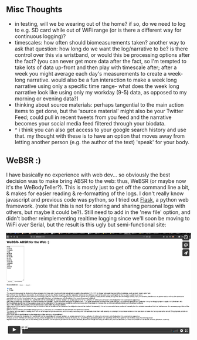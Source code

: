 ## Misc Thoughts
- in testing, will we be wearing out of the home? if so, do we need to log to e.g. SD card while out of WiFi range (or is there a different way for continuous logging)? 
- timescales: how often should biomeasurements taken? another way to ask that question: how long do we want the log/narrative to be? is there control over this via wristband, or would this be processing options after the fact? (you can never get more data after the fact, so I'm tempted to take lots of data up-front and then play with timescale after; after a week you might average each day's measurements to create a week-long narrative. would also be a fun interaction to make a week long narrative using only a specific time range- what does the week long narrative look like using only my workday (9-5) data, as opposed to my morning or evening data?)
- thinking about source materials: perhaps tangential to the main action items to get done, but the 'source material' might also be your Twitter Feed; could pull in recent tweets from you feed and the narrative becomes your social media feed filtered through your biodata.
- ^ i think you can also get access to your google search history and use that. my thought with these is to have an option that moves away from letting another person (e.g. the author of the text) 'speak' for your body.

## WeBSR :)
I have basically no experience with web dev... so obviously the best decision was to make bring ABSR to the web: thus, WeBSR (or maybe now it's the WeBodyTeller?). This is mostly just to get off the command line a bit, & makes for easier reading & re-formatting of the logs. I don't really know javascript and previous code was python, so I tried out [Flask](https://flask.palletsprojects.com/en/1.1.x/), a python web framework. (note that this is not for storing and sharing personal logs with others, but maybe it could be?). Still need to add in the 'new file' option, and didn't bother reimplementing realtime logging since we'll soon be moving to WiFi over Serial, but the result is this ugly but semi-functional site:


[![Watch the video](../images/websr_thumbnail.png)](https://vimeo.com/492232435)
